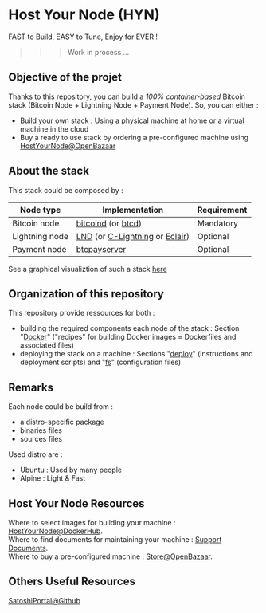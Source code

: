 Host Your Node (HYN)
==
FAST to Build, EASY to Tune, Enjoy for EVER !

>>> Work in process ...

Objective of the projet
- 
Thanks to this repository, you can build a _100% container-based_ Bitcoin stack (Bitcoin Node + Lightning Node + Payment Node). So, you can either :
* Build your own stack : Using a physical machine at home or a virtual machine in the cloud
* Buy a ready to use stack by ordering a pre-configured machine using <a href="https://openbazaar.com/store/QmacnmoLh9Fbqn29JYifgB7yyxpPfW9Ezo6BDETNLpYcgQ">HostYourNode@OpenBazaar</a>

About the stack 
-
This stack could be composed by : 
 <table>
    <thead>
        <tr>
            <th>Node type</th>
            <th>Implementation</th>
            <th>Requirement</th>
        </tr>
    </thead>
    <tbody>
        <tr>
            <td>Bitcoin node</td>
            <td><A href="https://github.com/bitcoin/bitcoin">bitcoind</A> (or <A href="https://github.com/btcsuite/btcd">btcd</A>)</td>
            <td>Mandatory</td>
        </tr>
        <tr>
            <td>Lightning node</td>
            <td><A href="https://github.com/lightningnetwork/lnd">LND</A> (or <A href="https://github.com/ElementsProject/lightning">C-Lightning</A> or <A href="https://github.com/ACINQ/eclair">Eclair</A>)</td>
            <td>Optional</td>
        </tr>
        <tr>
            <td>Payment node</td>
            <td><A href="https://github.com/btcpayserver/btcpayserver">btcpayserver</A></td>
            <td>Optional</td>
        </tr>
    </tbody>
</table>
 
  See a graphical visualiztion of such a stack <a href="http://bit.ly/2yp0iHW">here</a>

Organization of this repository
-
This repository provide ressources for both :
* building the required components each node of the stack : Section "<A href="https://github.com/babonet13/HostYourNode/tree/master/Docker">Docker</A>" ("recipes" for building Docker images = Dockerfiles and associated files)
* deploying the stack on a machine : Sections "<A href="https://github.com/babonet13/HostYourNode/tree/master/deploy">deploy</A>" (instructions and deployment scripts) and "<A href="https://github.com/babonet13/HostYourNode/tree/master/fs">fs</A>" (configuration files)

Remarks
-
Each node could be build from :
   - a distro-specific package
   - binaries files
   - sources files

Used distro are :
   - Ubuntu : Used by many people
   - Alpine : Light & Fast
 
  Host Your Node Resources
 -
 Where to select images for building your machine : <A href="https://hub.docker.com/u/hostyournode/">HostYourNode@DockerHub</A>.   
 Where to find documents for maintaining your machine : <A href="http://bit.ly/2D8xyIm">Support Documents</A>.  
 Where to buy a pre-configured machine : <A href="http://bit.ly/2DOj69o">Store@OpenBazaar</A>.  
 
 Others Useful Resources
 -
 <A href="https://github.com/SatoshiPortal">SatoshiPortal@Github</A>
